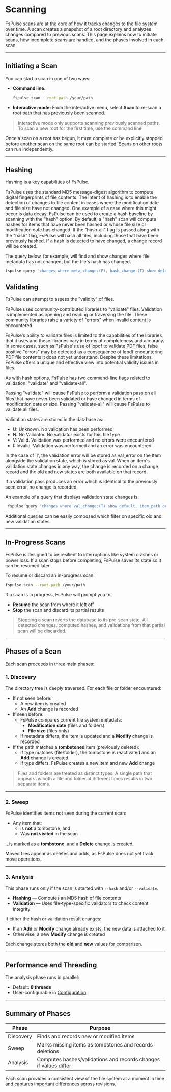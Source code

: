 # Scanning

FsPulse scans are at the core of how it tracks changes to the file system over time. A scan creates a snapshot of a root directory and analyzes changes compared to previous scans. This page explains how to initiate scans, how incomplete scans are handled, and the phases involved in each scan.

---

## Initiating a Scan

You can start a scan in one of two ways:

- **Command line:**
  ```sh
  fspulse scan --root-path /your/path
  ```
- **Interactive mode:** From the interactive menu, select **Scan** to re-scan a root path that has previously been scanned.

> Interactive mode only supports scanning previously scanned paths. To scan a new root for the first time, use the command line.

Once a scan on a root has begun, it must complete or be explicitly stopped before another scan on the same root can be started. Scans on other roots can run independently.

---

## Hashing

Hashing is a key capabilities of FsPulse.

FsPulse uses the standard MD5 message-digest algorithm to compute digital fingerprints of file contents.
The intent of hashing is to enable the detection of changes to file content in cases where the modification
date and file size have not changed. One example of a case where this might occur is data decay. FsPulse
can be used to create a hash baseline by scanning with the "hash" option. By default, a "hash" scan will
compute hashes for items that have never been hashed or whose file size or modification date has changed.
If the "hash-all" flag is passed along with the "hash" flag, FsPulse will hash all files, including those
that have been previously hashed. If a hash is detected to have changed, a change record will be created.

The query below, for example, will find and show changes where file metadata has not changed, but the
file's hash has changed.

  ```sh
  fspulse query 'changes where meta_change:(F), hash_change:(T) show default, item_path order by change_id desc'
  ```

## Validating

FsPulse can attempt to assess the "validity" of files. 

FsPulse uses community-contributed libraries to "validate" files. Validation is implemented as
opening and reading or traversing the file. These community libraries raise a variety of "errors"
when invalid content is encountered.

FsPulse's ability to validate files is limited to the capabilities of the libraries that it uses
and these libraries vary in terms of completeness and accuracy. In some cases, such as FsPulse's use
of lopdf to validate PDF files, false positive "errors" may be detected as a consequence of lopdf
encountering PDF file contents it does not yet understand. Despite these limitations, FsPulse
offers a unique and effective view into potential validity issues in files.

As with hash options, FsPulse has two command-line flags related to validation: "validate" and "validate-all".

Passing "validate" will cause FsPulse to perform a validation pass on all files that have never been validated
or have changed in terms of modification date or size. Passing "validate-all" will cause FsPulse to validate
all files.

Validation states are stored in the database as:
- U: Unknown. No validation has been performed
- N: No Validator. No validator exists for this file type
- V: Valid. Validation was performed and no errors were encountered
- I: Invalid. Validation was performed and an error was encountered

In the case of 'I', the validation error will be stored as val_error on the Item alongside the
validation state, which is stored as val. When an item's validation state changes in any way,
the change is recorded on a change record and the old and new states are both available on that
record. 

If a validation pass produces an error which is identical to the previously seen error, no change
is recorded.

An example of a query that displays validation state changes is:

 ```sh
  fspulse query 'changes where val_change:(T) show default, item_path order by change_id desc'
  ```

  Additional queries can be easily composed which filter on specific old and new validation states.

---

## In-Progress Scans

FsPulse is designed to be resilient to interruptions like system crashes or power loss. If a scan stops before completing, FsPulse saves its state so it can be resumed later.

To resume or discard an in-progress scan:

```sh
fspulse scan --root-path /your/path
```

If a scan is in progress, FsPulse will prompt you to:

- **Resume** the scan from where it left off
- **Stop** the scan and discard its partial results

> Stopping a scan reverts the database to its pre-scan state. All detected changes, computed hashes, and validations from that partial scan will be discarded.

---

## Phases of a Scan

Each scan proceeds in three main phases:

### 1. Discovery

The directory tree is deeply traversed. For each file or folder encountered:

- If not seen before:
  - A new item is created
  - An **Add** change is recorded
- If seen before:
  - FsPulse compares current file system metadata:
    - **Modification date** (files and folders)
    - **File size** (files only)
  - If metadata differs, the item is updated and a **Modify** change is recorded
- If the path matches a **tombstoned** item (previously deleted):
  - If type matches (file/folder), the tombstone is reactivated and an **Add** change is created
  - If type differs, FsPulse creates a new item and new **Add** change

> Files and folders are treated as distinct types. A single path that appears as both a file and folder at different times results in two separate items.

---

### 2. Sweep

FsPulse identifies items not seen during the current scan:

- Any item that:
  - Is **not** a tombstone, and
  - Was **not visited** in the scan

...is marked as a **tombstone**, and a **Delete** change is created.

Moved files appear as deletes and adds, as FsPulse does not yet track move operations.

---

### 3. Analysis

This phase runs only if the scan is started with `--hash` and/or `--validate`.

- **Hashing** — Computes an MD5 hash of file contents
- **Validation** — Uses file-type-specific validators to check content integrity

If either the hash or validation result changes:

- If an **Add** or **Modify** change already exists, the new data is attached to it
- Otherwise, a new **Modify** change is created

Each change stores both the **old** and **new** values for comparison.

---

## Performance and Threading

The analysis phase runs in parallel:

- Default: **8 threads**
- User-configurable in [Configuration](configuration.md)

---

## Summary of Phases

| Phase     | Purpose                                                          |
| --------- | ---------------------------------------------------------------- |
| Discovery | Finds and records new or modified items                          |
| Sweep     | Marks missing items as tombstones and records deletions          |
| Analysis  | Computes hashes/validations and records changes if values differ |

Each scan provides a consistent view of the file system at a moment in time and captures important differences across revisions.

